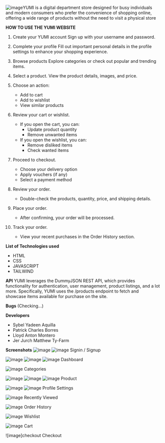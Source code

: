 ![image](https://github.com/user-attachments/assets/023fa7e9-91e0-437b-97d4-bb02f39e8e78)YUMI is a digital department store designed for busy individuals and modern consumers who prefer the convenience of shopping online, offering a wide range of products without the need to visit a physical store

**HOW TO USE THE YUMI WEBSITE**

  1. Create your YUMI account
     Sign up with your username and password.

  2. Complete your profile
     Fill out important personal details in the profile settings to enhance your shopping experience.

  3. Browse products
     Explore categories or check out popular and trending items.

  4. Select a product.
     View the product details, images, and price.

  5. Choose an action:
     * Add to cart
     * Add to wishlist
     * View similar products

  6. Review your cart or wishlist.
     * If you open the cart, you can:
         * Update product quantity
         * Remove unwanted items
     * If you open the wishlist, you can:
         * Remove disliked items
         * Check wanted items

  7. Proceed to checkout.
     * Choose your delivery option
     * Apply vouchers (if any)
     * Select a payment method


  8. Review your order.
     * Double-check the products, quantity, price, and shipping details.

  9. Place your order.
      * After confirming, your order will be processed.

  10. Track your order.
      * View your recent purchases in the Order History section.

**List of Technologies used**
  - HTML
  - CSS
  - JAVASCRIPT
  - TAILWIND

**API**
YUMI leverages the DummyJSON REST API, which provides functionality for authentication, user management, product listings, and a lot more. Specifically, YUMI uses the /products endpoint to fetch and showcase items available for purchase on the site.

**Bugs**
(Checking...)

**Developers**
  - Sybel Yadeen Aquilla
  - Patrick Charles Borres
  - Lloyd Anton Montero
  - Jer Jurch Matthew Ty-Farm

**Screenshots**
![image](https://github.com/user-attachments/assets/74017897-4454-464e-b615-8dbe5fd56125)
![image](https://github.com/user-attachments/assets/da8d55bd-f1c2-4470-8aac-526c5b6e4c90)
Signin / Signup

![image](https://github.com/user-attachments/assets/60f392fe-e4b4-4dd1-af6b-498c83906ad9)
![image](https://github.com/user-attachments/assets/15814485-b034-4ebb-8dc0-abbedca64313)
![image](https://github.com/user-attachments/assets/24e12828-8040-4375-b5db-7545e58c0367)
Dashboard

![image](https://github.com/user-attachments/assets/99de0992-50c4-4612-a690-aadddd382b22)
Categories

![image](https://github.com/user-attachments/assets/a351db29-7491-4b03-a8a0-d0027db66361)
![image](https://github.com/user-attachments/assets/381a74ce-0ef8-4e9c-ae9f-e0de952a4677)
![image](https://github.com/user-attachments/assets/f882c844-c5af-498a-83bb-09f4d91e8e77)
Product


![image](https://github.com/user-attachments/assets/c40893fa-2d54-45db-af72-2b2301399f7e)
![image](https://github.com/user-attachments/assets/509a2ed5-49d1-4a2c-ba2c-d7d77f001f43)
Profile Settings

![image](https://github.com/user-attachments/assets/aab459c2-255b-4b4b-97fa-a9ec8fb96f5a)
Recently Viewed

![image](https://github.com/user-attachments/assets/b3a52691-295c-4f5f-8750-d529060f58d0)
Order History

![image](https://github.com/user-attachments/assets/f8a4ba27-dbed-4af5-b0b5-70a710399057)
Wishlist

![image](https://github.com/user-attachments/assets/71494692-1dd6-4c7b-b674-a05dbb22dfcc)
Cart

![image]checkout
Checkout




